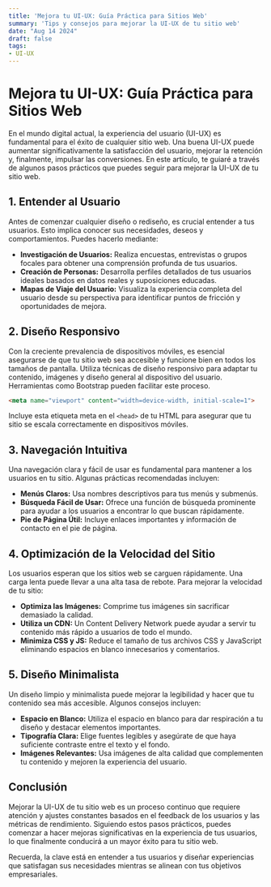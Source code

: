 ```yaml
---
title: 'Mejora tu UI-UX: Guía Práctica para Sitios Web'
summary: 'Tips y consejos para mejorar la UI-UX de tu sitio web'
date: "Aug 14 2024"
draft: false
tags:
- UI-UX
---
```


# Mejora tu UI-UX: Guía Práctica para Sitios Web

En el mundo digital actual, la experiencia del usuario (UI-UX) es fundamental para el éxito de cualquier sitio web. Una buena UI-UX puede aumentar significativamente la satisfacción del usuario, mejorar la retención y, finalmente, impulsar las conversiones. En este artículo, te guiaré a través de algunos pasos prácticos que puedes seguir para mejorar la UI-UX de tu sitio web.

## 1. Entender al Usuario

Antes de comenzar cualquier diseño o rediseño, es crucial entender a tus usuarios. Esto implica conocer sus necesidades, deseos y comportamientos. Puedes hacerlo mediante:

- **Investigación de Usuarios:** Realiza encuestas, entrevistas o grupos focales para obtener una comprensión profunda de tus usuarios.
- **Creación de Personas:** Desarrolla perfiles detallados de tus usuarios ideales basados en datos reales y suposiciones educadas.
- **Mapas de Viaje del Usuario:** Visualiza la experiencia completa del usuario desde su perspectiva para identificar puntos de fricción y oportunidades de mejora.

## 2. Diseño Responsivo

Con la creciente prevalencia de dispositivos móviles, es esencial asegurarse de que tu sitio web sea accesible y funcione bien en todos los tamaños de pantalla. Utiliza técnicas de diseño responsivo para adaptar tu contenido, imágenes y diseño general al dispositivo del usuario. Herramientas como Bootstrap pueden facilitar este proceso.

```html
<meta name="viewport" content="width=device-width, initial-scale=1">
```

Incluye esta etiqueta meta en el `<head>` de tu HTML para asegurar que tu sitio se escala correctamente en dispositivos móviles.

## 3. Navegación Intuitiva

Una navegación clara y fácil de usar es fundamental para mantener a los usuarios en tu sitio. Algunas prácticas recomendadas incluyen:

- **Menús Claros:** Usa nombres descriptivos para tus menús y submenús.
- **Búsqueda Fácil de Usar:** Ofrece una función de búsqueda prominente para ayudar a los usuarios a encontrar lo que buscan rápidamente.
- **Pie de Página Útil:** Incluye enlaces importantes y información de contacto en el pie de página.

## 4. Optimización de la Velocidad del Sitio

Los usuarios esperan que los sitios web se carguen rápidamente. Una carga lenta puede llevar a una alta tasa de rebote. Para mejorar la velocidad de tu sitio:

- **Optimiza las Imágenes:** Comprime tus imágenes sin sacrificar demasiado la calidad.
- **Utiliza un CDN:** Un Content Delivery Network puede ayudar a servir tu contenido más rápido a usuarios de todo el mundo.
- **Minimiza CSS y JS:** Reduce el tamaño de tus archivos CSS y JavaScript eliminando espacios en blanco innecesarios y comentarios.

## 5. Diseño Minimalista

Un diseño limpio y minimalista puede mejorar la legibilidad y hacer que tu contenido sea más accesible. Algunos consejos incluyen:

- **Espacio en Blanco:** Utiliza el espacio en blanco para dar respiración a tu diseño y destacar elementos importantes.
- **Tipografía Clara:** Elige fuentes legibles y asegúrate de que haya suficiente contraste entre el texto y el fondo.
- **Imágenes Relevantes:** Usa imágenes de alta calidad que complementen tu contenido y mejoren la experiencia del usuario.

## Conclusión

Mejorar la UI-UX de tu sitio web es un proceso continuo que requiere atención y ajustes constantes basados en el feedback de los usuarios y las métricas de rendimiento. Siguiendo estos pasos prácticos, puedes comenzar a hacer mejoras significativas en la experiencia de tus usuarios, lo que finalmente conducirá a un mayor éxito para tu sitio web.

Recuerda, la clave está en entender a tus usuarios y diseñar experiencias que satisfagan sus necesidades mientras se alinean con tus objetivos empresariales.


